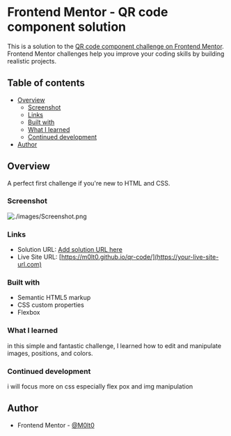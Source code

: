 # Frontend Mentor - QR code component solution

This is a solution to the [QR code component challenge on Frontend Mentor](https://www.frontendmentor.io/challenges/qr-code-component-iux_sIO_H). Frontend Mentor challenges help you improve your coding skills by building realistic projects.

## Table of contents

- [Overview](#overview)
  - [Screenshot](#screenshot)
  - [Links](#links)
  - [Built with](#built-with)
  - [What I learned](#what-i-learned)
  - [Continued development](#continued-development)
- [Author](#author)

## Overview

A perfect first challenge if you're new to HTML and CSS.

### Screenshot

![./images/Screenshot.png](./screenshot.png)

### Links

- Solution URL: [Add solution URL here](https://your-solution-url.com)
- Live Site URL: [https://m0lt0.github.io/qr-code/](https://your-live-site-url.com)

### Built with

- Semantic HTML5 markup
- CSS custom properties
- Flexbox

### What I learned

in this simple and fantastic challenge, I learned how to edit and manipulate images, positions, and colors.

### Continued development

i will focus more on css especially flex pox and img manipulation

## Author

- Frontend Mentor - [@M0lt0](https://www.frontendmentor.io/profile/M0lt0)

